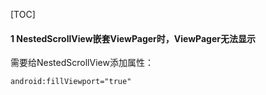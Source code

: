 [TOC]

#### 1 NestedScrollView嵌套ViewPager时，ViewPager无法显示

需要给NestedScrollView添加属性：

```xml
android:fillViewport="true"
```



